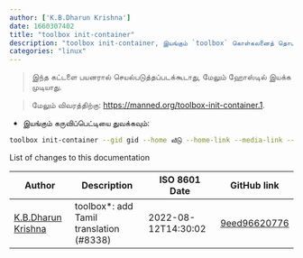 ```yaml
---
author: ['K.B.Dharun Krishna']
date: 1660307402
title: "toolbox init-container"
description: "toolbox init-container, இயங்கும் `toolbox` கொள்கலனைத் தொடங்கவும்."
categories: "linux"
---
```

> இந்த கட்டளை பயனரால் செயல்படுத்தப்படக்கூடாது, மேலும் ஹோஸ்டில் இயக்க முடியாது.

> மேலும் விவரத்திற்கு: <https://manned.org/toolbox-init-container.1>.

- இயங்கும் கருவிப்பெட்டியை துவக்கவும்:

```bash
toolbox init-container --gid gid --home வீடு --home-link --media-link --mnt-link --monitor-host --shell ஷெல் --uid uid --user பயனர்
```
List of changes to this documentation


Author | Description | ISO 8601 Date | GitHub link
------|-----|-----|-----
[K.B.Dharun Krishna](mailto:kbdharunkrishna@gmail.com) | toolbox*: add Tamil translation (#8338) | 2022-08-12T14:30:02 | [9eed96620776](https://github.com/tldr-pages/tldr/commit/9eed96620776be57b639c8afe583e620ba77b331)

